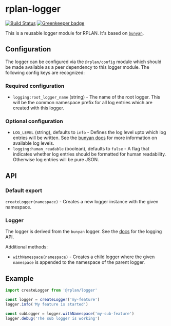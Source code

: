 # rplan-logger

[![Build Status](https://travis-ci.org/actano/rplan-logger.svg?branch=master)](https://travis-ci.org/actano/rplan-logger)
[![Greenkeeper badge](https://badges.greenkeeper.io/actano/rplan-logger.svg)](https://greenkeeper.io/)

This is a reusable logger module for RPLAN. It's based on [`bunyan`](https://www.npmjs.com/package/bunyan).

## Configuration

The logger can be configured via the `@rplan/config` module which should be made available as a peer
dependency to this logger module. The following config keys are recognized:

### Required configuration

* `logging:root_logger_name` (string) - The name of the root logger. This will be the common
namespace prefix for all log entries which are created with this logger.

### Optional configuration

* `LOG_LEVEL` (string), defaults to `info` - Defines the log level upto which log entries will be written. See the [bunyan docs](https://github.com/trentm/node-bunyan#levels)
for more information on available log levels.
* `logging:human_readable` (boolean), defaults to `false` - A flag that indicates whether log entries should be formatted
for human readability. Otherwise log entries will be pure JSON.

## API

### Default export

`createLogger(namespace)` - Creates a new logger instance with the given namespace.

### Logger

The logger is derived from the `bunyan` logger. See the [docs](https://github.com/trentm/node-bunyan#log-method-api)
for the logging API.

Additional methods:

* `withNamespace(namespace)` - Creates a child logger where the given `namespace` is appended to the
namespace of the parent logger.

## Example

```javascript
import createLogger from '@rplan/logger'

const logger = createLogger('my-feature')
logger.info('My feature is started')

const subLogger = logger.withNamespace('my-sub-feature')
logger.debug('The sub logger is working')
``` 
